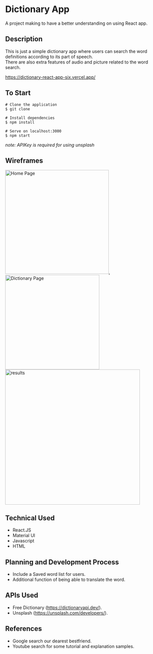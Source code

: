# Dictionary App

A project making to have a better understanding on using React app.

## Description

This is just a simple dictionary app where users can search the word definitions according to its part of speech.
<br> There are also extra features of audio and picture related to the word search.

<https://dictionary-react-app-six.vercel.app/>

## To Start

```
# Clone the application
$ git clone

# Install dependencies
$ npm install

# Serve on localhost:3000
$ npm start
```
_note: APIKey is required for using unsplash_

## Wireframes

<img width="330" alt="Home Page" src="https://user-images.githubusercontent.com/115356158/218248188-da2a3645-900c-41f1-a9b9-e778e25482ef.png">, <img width="300" alt="Dictionary Page" src="https://user-images.githubusercontent.com/115356158/218248226-96319e38-f4d0-4c62-896f-ab4f0b13065f.png">
<img width="429" alt="results" src="https://user-images.githubusercontent.com/115356158/218248247-e02c5a02-8219-432f-b141-f0f189dc172d.png">

## Technical Used

* React.JS
* Material UI
* Javascript
* HTML

## Planning and Development Process

* Include a Saved word list for users.
* Additional function of being able to translate the word.

## APIs Used

* Free Dictionary (<https://dictionaryapi.dev/>).
* Unsplash (<https://unsplash.com/developers/>).

## References

* Google search our dearest bestfriend.
* Youtube search for some tutorial and explanation samples.

